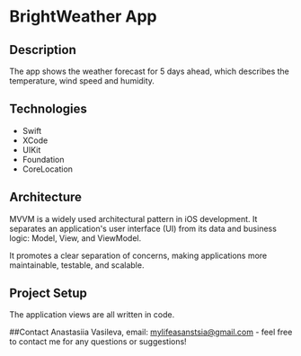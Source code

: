 # BrightWeather App
## Description
The app shows the weather forecast for 5 days ahead, which describes the temperature, wind speed and humidity.
## Technologies
- Swift
- XCode
- UIKit
- Foundation
- CoreLocation
## Architecture
MVVM is a widely used architectural pattern in iOS development. It separates an application's user interface (UI) from its data and business logic: Model, View, and ViewModel.

It promotes a clear separation of concerns, making applications more maintainable, testable, and scalable. 
## Project Setup
The application views are all written in code.

##Contact
Anastasiia Vasileva, email: mylifeasanstsia@gmail.com - feel free to contact me for any questions or suggestions!
